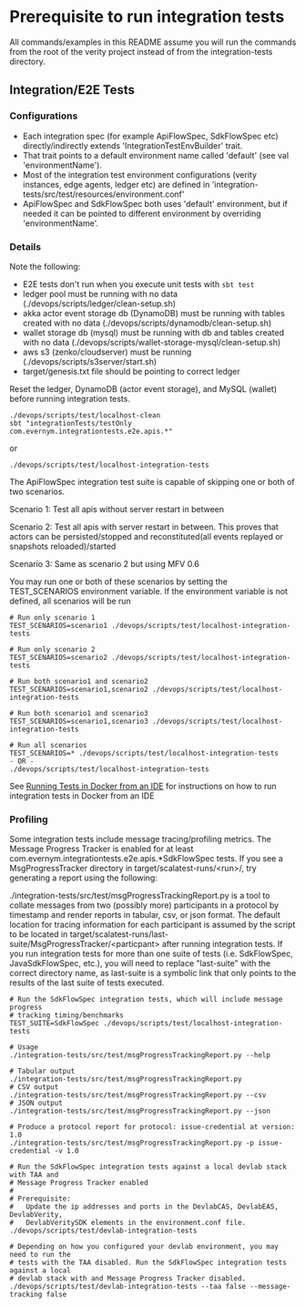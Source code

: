 # Prerequisite to run integration tests
All commands/examples in this README assume you will run the commands from the
root of the verity project instead of from the integration-tests directory.

## Integration/E2E Tests

### Configurations
* Each integration spec (for example ApiFlowSpec, SdkFlowSpec etc) directly/indirectly
  extends 'IntegrationTestEnvBuilder' trait.
* That trait points to a default environment name called 'default' (see val 'environmentName').
* Most of the integration test environment configurations (verity instances, edge agents, ledger etc) 
  are defined in 'integration-tests/src/test/resources/environment.conf'
* ApiFlowSpec and SdkFlowSpec both uses 'default' environment, but if needed it can be pointed to 
  different environment by overriding 'environmentName'.


### Details
Note the following:
* E2E tests don't run when you execute unit tests with ``sbt test``
* ledger pool must be running with no data (./devops/scripts/ledger/clean-setup.sh)
* akka actor event storage db (DynamoDB) must be running with tables created with no data (./devops/scripts/dynamodb/clean-setup.sh)
* wallet storage db (mysql) must be running with db and tables created with no data (./devops/scripts/wallet-storage-mysql/clean-setup.sh)
* aws s3 (zenko/cloudserver) must be running (./devops/scripts/s3server/start.sh)
* target/genesis.txt file should be pointing to correct ledger

Reset the ledger, DynamoDB (actor event storage), and MySQL (wallet) before running integration tests.

```
./devops/scripts/test/localhost-clean
sbt "integrationTests/testOnly com.evernym.integrationtests.e2e.apis.*"
```

or

```
./devops/scripts/test/localhost-integration-tests
```

The ApiFlowSpec integration test suite is capable of skipping one or both of two
scenarios.

Scenario 1: Test all apis without server restart in between

Scenario 2: Test all apis with server restart in between. This proves that
            actors can be persisted/stopped and reconstituted(all events
            replayed or snapshots reloaded)/started

Scenario 3: Same as scenario 2 but using MFV 0.6

You may run one or both of these scenarios by setting the
TEST\_SCENARIOS environment variable.  If the environment variable is not defined, all scenarios will be run

```
# Run only scenario 1
TEST_SCENARIOS=scenario1 ./devops/scripts/test/localhost-integration-tests

# Run only scenario 2
TEST_SCENARIOS=scenario2 ./devops/scripts/test/localhost-integration-tests

# Run both scenario1 and scenario2
TEST_SCENARIOS=scenario1,scenario2 ./devops/scripts/test/localhost-integration-tests

# Run both scenario1 and scenario3
TEST_SCENARIOS=scenario1,scenario3 ./devops/scripts/test/localhost-integration-tests

# Run all scenarios
TEST_SCENARIOS=* ./devops/scripts/test/localhost-integration-tests
- OR -
./devops/scripts/test/localhost-integration-tests
```

See [Running Tests in Docker from an IDE](https://docs.google.com/document/d/1TsL-vIzMXHtbQQcjXypSjFIQcGIqp7N4ahmkMZESvRY)
for instructions on how to run integration tests in Docker from an IDE

### Profiling
Some integration tests include message tracing/profiling metrics. The Message
Progress Tracker is enabled for at least com.evernym.integrationtests.e2e.apis.*SdkFlowSpec
tests. If you see a MsgProgressTracker directory in target/scalatest-runs/&lt;run&gt;/, try
generating a report using the following:

./integration-tests/src/test/msgProgressTrackingReport.py is a tool to collate messages from two
(possibly more) participants in a protocol by timestamp and render reports in
tabular, csv, or json format. The default location for tracing information for
each participant is assumed by the script to be located in target/scalatest-runs/last-suite/MsgProgressTracker/&lt;particpant&gt;
after running integration tests. If you run integration tests for more than one
suite of tests (i.e. SdkFlowSpec, JavaSdkFlowSpec, etc.), you will need to
replace "last-suite" with the correct directory name, as last-suite is a symbolic
link that only points to the results of the last suite of tests executed.

```
# Run the SdkFlowSpec integration tests, which will include message progress
# tracking timing/benchmarks
TEST_SUITE=SdkFlowSpec ./devops/scripts/test/localhost-integration-tests

# Usage
./integration-tests/src/test/msgProgressTrackingReport.py --help

# Tabular output 
./integration-tests/src/test/msgProgressTrackingReport.py
# CSV output 
./integration-tests/src/test/msgProgressTrackingReport.py --csv
# JSON output 
./integration-tests/src/test/msgProgressTrackingReport.py --json

# Produce a protocol report for protocol: issue-credential at version: 1.0
./integration-tests/src/test/msgProgressTrackingReport.py -p issue-credential -v 1.0

# Run the SdkFlowSpec integration tests against a local devlab stack with TAA and
# Message Progress Tracker enabled
#
# Prerequisite:
#   Update the ip addresses and ports in the DevlabCAS, DevlabEAS, DevlabVerity,
#   DevlabVeritySDK elements in the environment.conf file.
./devops/scripts/test/devlab-integration-tests

# Depending on how you configured your devlab environment, you may need to run the
# tests with the TAA disabled. Run the SdkFlowSpec integration tests against a local
# devlab stack with and Message Progress Tracker disabled.
./devops/scripts/test/devlab-integration-tests --taa false --message-tracking false
```
